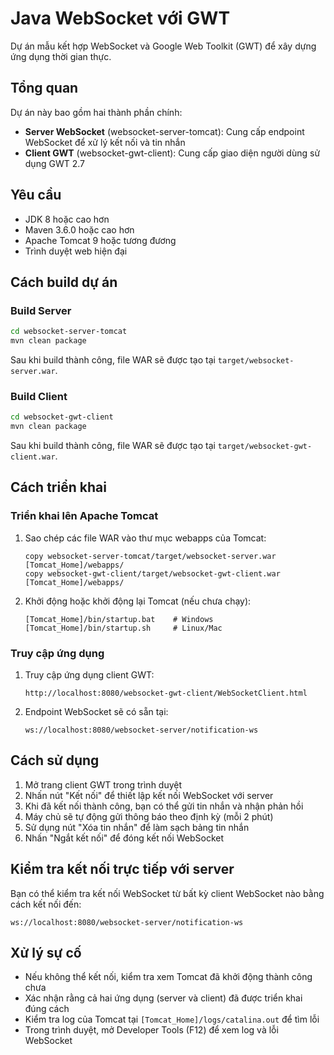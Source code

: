# Java WebSocket với GWT

Dự án mẫu kết hợp WebSocket và Google Web Toolkit (GWT) để xây dựng ứng dụng thời gian thực.

## Tổng quan

Dự án này bao gồm hai thành phần chính:
- **Server WebSocket** (websocket-server-tomcat): Cung cấp endpoint WebSocket để xử lý kết nối và tin nhắn
- **Client GWT** (websocket-gwt-client): Cung cấp giao diện người dùng sử dụng GWT 2.7

## Yêu cầu

- JDK 8 hoặc cao hơn
- Maven 3.6.0 hoặc cao hơn
- Apache Tomcat 9 hoặc tương đương
- Trình duyệt web hiện đại

## Cách build dự án

### Build Server

```bash
cd websocket-server-tomcat
mvn clean package
```

Sau khi build thành công, file WAR sẽ được tạo tại `target/websocket-server.war`.

### Build Client

```bash
cd websocket-gwt-client
mvn clean package
```

Sau khi build thành công, file WAR sẽ được tạo tại `target/websocket-gwt-client.war`.

## Cách triển khai

### Triển khai lên Apache Tomcat

1. Sao chép các file WAR vào thư mục webapps của Tomcat:
   ```
   copy websocket-server-tomcat/target/websocket-server.war [Tomcat_Home]/webapps/
   copy websocket-gwt-client/target/websocket-gwt-client.war [Tomcat_Home]/webapps/
   ```
   
2. Khởi động hoặc khởi động lại Tomcat (nếu chưa chạy):
   ```
   [Tomcat_Home]/bin/startup.bat    # Windows
   [Tomcat_Home]/bin/startup.sh     # Linux/Mac
   ```

### Truy cập ứng dụng

1. Truy cập ứng dụng client GWT:
   ```
   http://localhost:8080/websocket-gwt-client/WebSocketClient.html
   ```

2. Endpoint WebSocket sẽ có sẵn tại:
   ```
   ws://localhost:8080/websocket-server/notification-ws
   ```

## Cách sử dụng

1. Mở trang client GWT trong trình duyệt
2. Nhấn nút "Kết nối" để thiết lập kết nối WebSocket với server
3. Khi đã kết nối thành công, bạn có thể gửi tin nhắn và nhận phản hồi
4. Máy chủ sẽ tự động gửi thông báo theo định kỳ (mỗi 2 phút)
5. Sử dụng nút "Xóa tin nhắn" để làm sạch bảng tin nhắn
6. Nhấn "Ngắt kết nối" để đóng kết nối WebSocket

## Kiểm tra kết nối trực tiếp với server

Bạn có thể kiểm tra kết nối WebSocket từ bất kỳ client WebSocket nào bằng cách kết nối đến:
```
ws://localhost:8080/websocket-server/notification-ws
```

## Xử lý sự cố

- Nếu không thể kết nối, kiểm tra xem Tomcat đã khởi động thành công chưa
- Xác nhận rằng cả hai ứng dụng (server và client) đã được triển khai đúng cách
- Kiểm tra log của Tomcat tại `[Tomcat_Home]/logs/catalina.out` để tìm lỗi
- Trong trình duyệt, mở Developer Tools (F12) để xem log và lỗi WebSocket